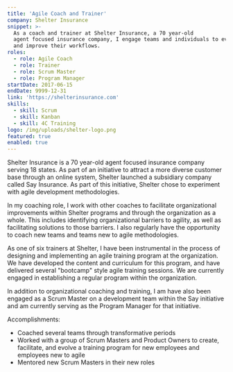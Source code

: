 ```yaml
---
title: 'Agile Coach and Trainer'
company: Shelter Insurance
snippet: >-
  As a coach and trainer at Shelter Insurance, a 70 year-old
  agent focused insurance company, I engage teams and individuals to evaluate
  and improve their workflows.
roles:
  - role: Agile Coach
  - role: Trainer
  - role: Scrum Master
  - role: Program Manager
startDate: 2017-06-15
endDate: 9999-12-31
link: 'https://shelterinsurance.com'
skills:
  - skill: Scrum
  - skill: Kanban
  - skill: 4C Training
logo: /img/uploads/shelter-logo.png
featured: true
enabled: true
---
```

Shelter Insurance is a 70 year-old agent focused insurance company serving 18 states. As part of an initiative to attract a more diverse customer base through an online system, Shelter launched a subsidiary company called Say Insurance. As part of this initiative, Shelter chose to experiment with agile development methodologies. 

In my coaching role, I work with other coaches to facilitate organizational improvements within Shelter programs and through the organization as a whole. This includes identifying organizational barriers to agility, as well as facilitating solutions to those barriers. I also regularly have the opportunity to coach new teams and teams new to agile methodologies. 

As one of six trainers at Shelter, I have been instrumental in the process of designing and implementing an agile training program at the organization. We have developed the content and curriculum for this program, and have delivered several "bootcamp" style agile training sessions. We are currently engaged in establishing a regular program within the organization.

In addition to organizational coaching and training, I am have also been engaged as a Scrum Master on a development team within the Say initiative and am currently serving as the Program Manager for that initiative.

Accomplishments:

* Coached several teams through transformative periods
* Worked with a group of Scrum Masters and Product Owners to create, facilitate, and evolve a training program for new employees and employees new to agile
* Mentored new Scrum Masters in their new roles
